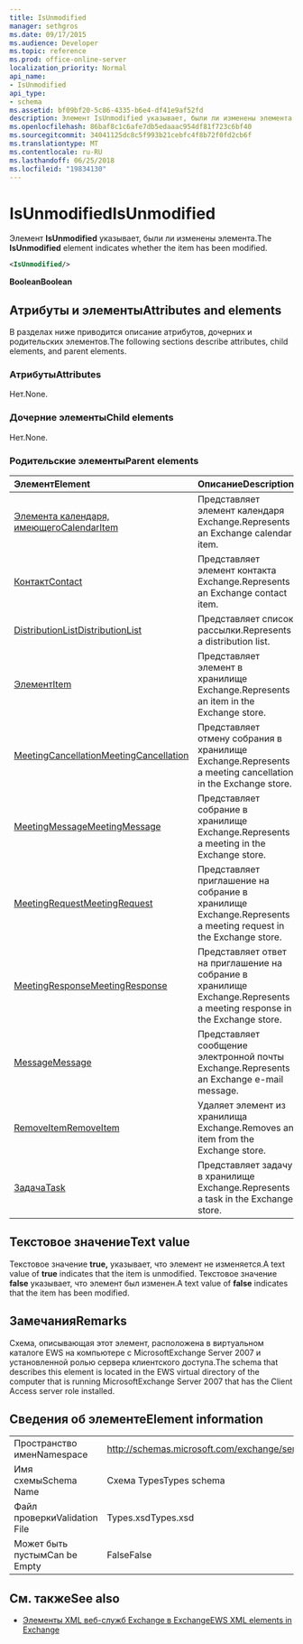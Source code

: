 ```yaml
---
title: IsUnmodified
manager: sethgros
ms.date: 09/17/2015
ms.audience: Developer
ms.topic: reference
ms.prod: office-online-server
localization_priority: Normal
api_name:
- IsUnmodified
api_type:
- schema
ms.assetid: bf09bf20-5c86-4335-b6e4-df41e9af52fd
description: Элемент IsUnmodified указывает, были ли изменены элемента.
ms.openlocfilehash: 86baf8c1c6afe7db5edaaac954df81f723c6bf40
ms.sourcegitcommit: 34041125dc8c5f993b21cebfc4f8b72f0fd2cb6f
ms.translationtype: MT
ms.contentlocale: ru-RU
ms.lasthandoff: 06/25/2018
ms.locfileid: "19834130"
---
```

# <a name="isunmodified"></a><span data-ttu-id="8ed01-103">IsUnmodified</span><span class="sxs-lookup"><span data-stu-id="8ed01-103">IsUnmodified</span></span>

<span data-ttu-id="8ed01-104">Элемент **IsUnmodified** указывает, были ли изменены элемента.</span><span class="sxs-lookup"><span data-stu-id="8ed01-104">The **IsUnmodified** element indicates whether the item has been modified.</span></span> 
  
```xml
<IsUnmodified/>
```

 <span data-ttu-id="8ed01-105">**Boolean**</span><span class="sxs-lookup"><span data-stu-id="8ed01-105">**Boolean**</span></span>
## <a name="attributes-and-elements"></a><span data-ttu-id="8ed01-106">Атрибуты и элементы</span><span class="sxs-lookup"><span data-stu-id="8ed01-106">Attributes and elements</span></span>

<span data-ttu-id="8ed01-107">В разделах ниже приводится описание атрибутов, дочерних и родительских элементов.</span><span class="sxs-lookup"><span data-stu-id="8ed01-107">The following sections describe attributes, child elements, and parent elements.</span></span>
  
### <a name="attributes"></a><span data-ttu-id="8ed01-108">Атрибуты</span><span class="sxs-lookup"><span data-stu-id="8ed01-108">Attributes</span></span>

<span data-ttu-id="8ed01-109">Нет.</span><span class="sxs-lookup"><span data-stu-id="8ed01-109">None.</span></span>
  
### <a name="child-elements"></a><span data-ttu-id="8ed01-110">Дочерние элементы</span><span class="sxs-lookup"><span data-stu-id="8ed01-110">Child elements</span></span>

<span data-ttu-id="8ed01-111">Нет.</span><span class="sxs-lookup"><span data-stu-id="8ed01-111">None.</span></span>
  
### <a name="parent-elements"></a><span data-ttu-id="8ed01-112">Родительские элементы</span><span class="sxs-lookup"><span data-stu-id="8ed01-112">Parent elements</span></span>

|<span data-ttu-id="8ed01-113">**Элемент**</span><span class="sxs-lookup"><span data-stu-id="8ed01-113">**Element**</span></span>|<span data-ttu-id="8ed01-114">**Описание**</span><span class="sxs-lookup"><span data-stu-id="8ed01-114">**Description**</span></span>|
|:-----|:-----|
|[<span data-ttu-id="8ed01-115">Элемента календаря, имеющего</span><span class="sxs-lookup"><span data-stu-id="8ed01-115">CalendarItem</span></span>](calendaritem.md) <br/> |<span data-ttu-id="8ed01-116">Представляет элемент календаря Exchange.</span><span class="sxs-lookup"><span data-stu-id="8ed01-116">Represents an Exchange calendar item.</span></span>  <br/> |
|[<span data-ttu-id="8ed01-117">Контакт</span><span class="sxs-lookup"><span data-stu-id="8ed01-117">Contact</span></span>](contact.md) <br/> |<span data-ttu-id="8ed01-118">Представляет элемент контакта Exchange.</span><span class="sxs-lookup"><span data-stu-id="8ed01-118">Represents an Exchange contact item.</span></span>  <br/> |
|[<span data-ttu-id="8ed01-119">DistributionList</span><span class="sxs-lookup"><span data-stu-id="8ed01-119">DistributionList</span></span>](distributionlist.md) <br/> |<span data-ttu-id="8ed01-120">Представляет список рассылки.</span><span class="sxs-lookup"><span data-stu-id="8ed01-120">Represents a distribution list.</span></span>  <br/> |
|[<span data-ttu-id="8ed01-121">Элемент</span><span class="sxs-lookup"><span data-stu-id="8ed01-121">Item</span></span>](item.md) <br/> |<span data-ttu-id="8ed01-122">Представляет элемент в хранилище Exchange.</span><span class="sxs-lookup"><span data-stu-id="8ed01-122">Represents an item in the Exchange store.</span></span>  <br/> |
|[<span data-ttu-id="8ed01-123">MeetingCancellation</span><span class="sxs-lookup"><span data-stu-id="8ed01-123">MeetingCancellation</span></span>](meetingcancellation.md) <br/> |<span data-ttu-id="8ed01-124">Представляет отмену собрания в хранилище Exchange.</span><span class="sxs-lookup"><span data-stu-id="8ed01-124">Represents a meeting cancellation in the Exchange store.</span></span>  <br/> |
|[<span data-ttu-id="8ed01-125">MeetingMessage</span><span class="sxs-lookup"><span data-stu-id="8ed01-125">MeetingMessage</span></span>](meetingmessage.md) <br/> |<span data-ttu-id="8ed01-126">Представляет собрание в хранилище Exchange.</span><span class="sxs-lookup"><span data-stu-id="8ed01-126">Represents a meeting in the Exchange store.</span></span>  <br/> |
|[<span data-ttu-id="8ed01-127">MeetingRequest</span><span class="sxs-lookup"><span data-stu-id="8ed01-127">MeetingRequest</span></span>](meetingrequest.md) <br/> |<span data-ttu-id="8ed01-128">Представляет приглашение на собрание в хранилище Exchange.</span><span class="sxs-lookup"><span data-stu-id="8ed01-128">Represents a meeting request in the Exchange store.</span></span>  <br/> |
|[<span data-ttu-id="8ed01-129">MeetingResponse</span><span class="sxs-lookup"><span data-stu-id="8ed01-129">MeetingResponse</span></span>](meetingresponse.md) <br/> |<span data-ttu-id="8ed01-130">Представляет ответ на приглашение на собрание в хранилище Exchange.</span><span class="sxs-lookup"><span data-stu-id="8ed01-130">Represents a meeting response in the Exchange store.</span></span>  <br/> |
|[<span data-ttu-id="8ed01-131">Message</span><span class="sxs-lookup"><span data-stu-id="8ed01-131">Message</span></span>](message-ex15websvcsotherref.md) <br/> |<span data-ttu-id="8ed01-132">Представляет сообщение электронной почты Exchange.</span><span class="sxs-lookup"><span data-stu-id="8ed01-132">Represents an Exchange e-mail message.</span></span>  <br/> |
|[<span data-ttu-id="8ed01-133">RemoveItem</span><span class="sxs-lookup"><span data-stu-id="8ed01-133">RemoveItem</span></span>](removeitem.md) <br/> |<span data-ttu-id="8ed01-134">Удаляет элемент из хранилища Exchange.</span><span class="sxs-lookup"><span data-stu-id="8ed01-134">Removes an item from the Exchange store.</span></span>  <br/> |
|[<span data-ttu-id="8ed01-135">Задача</span><span class="sxs-lookup"><span data-stu-id="8ed01-135">Task</span></span>](task.md) <br/> |<span data-ttu-id="8ed01-136">Представляет задачу в хранилище Exchange.</span><span class="sxs-lookup"><span data-stu-id="8ed01-136">Represents a task in the Exchange store.</span></span>  <br/> |
   
## <a name="text-value"></a><span data-ttu-id="8ed01-137">Текстовое значение</span><span class="sxs-lookup"><span data-stu-id="8ed01-137">Text value</span></span>

<span data-ttu-id="8ed01-138">Текстовое значение **true,** указывает, что элемент не изменяется.</span><span class="sxs-lookup"><span data-stu-id="8ed01-138">A text value of **true** indicates that the item is unmodified.</span></span> <span data-ttu-id="8ed01-139">Текстовое значение **false** указывает, что элемент был изменен.</span><span class="sxs-lookup"><span data-stu-id="8ed01-139">A text value of **false** indicates that the item has been modified.</span></span> 
  
## <a name="remarks"></a><span data-ttu-id="8ed01-140">Замечания</span><span class="sxs-lookup"><span data-stu-id="8ed01-140">Remarks</span></span>

<span data-ttu-id="8ed01-141">Схема, описывающая этот элемент, расположена в виртуальном каталоге EWS на компьютере с MicrosoftExchange Server 2007 и установленной ролью сервера клиентского доступа.</span><span class="sxs-lookup"><span data-stu-id="8ed01-141">The schema that describes this element is located in the EWS virtual directory of the computer that is running MicrosoftExchange Server 2007 that has the Client Access server role installed.</span></span>
  
## <a name="element-information"></a><span data-ttu-id="8ed01-142">Сведения об элементе</span><span class="sxs-lookup"><span data-stu-id="8ed01-142">Element information</span></span>

|||
|:-----|:-----|
|<span data-ttu-id="8ed01-143">Пространство имен</span><span class="sxs-lookup"><span data-stu-id="8ed01-143">Namespace</span></span>  <br/> |http://schemas.microsoft.com/exchange/services/2006/types  <br/> |
|<span data-ttu-id="8ed01-144">Имя схемы</span><span class="sxs-lookup"><span data-stu-id="8ed01-144">Schema Name</span></span>  <br/> |<span data-ttu-id="8ed01-145">Схема Types</span><span class="sxs-lookup"><span data-stu-id="8ed01-145">Types schema</span></span>  <br/> |
|<span data-ttu-id="8ed01-146">Файл проверки</span><span class="sxs-lookup"><span data-stu-id="8ed01-146">Validation File</span></span>  <br/> |<span data-ttu-id="8ed01-147">Types.xsd</span><span class="sxs-lookup"><span data-stu-id="8ed01-147">Types.xsd</span></span>  <br/> |
|<span data-ttu-id="8ed01-148">Может быть пустым</span><span class="sxs-lookup"><span data-stu-id="8ed01-148">Can be Empty</span></span>  <br/> |<span data-ttu-id="8ed01-149">False</span><span class="sxs-lookup"><span data-stu-id="8ed01-149">False</span></span>  <br/> |
   
## <a name="see-also"></a><span data-ttu-id="8ed01-150">См. также</span><span class="sxs-lookup"><span data-stu-id="8ed01-150">See also</span></span>



- [<span data-ttu-id="8ed01-151">Элементы XML веб-служб Exchange в Exchange</span><span class="sxs-lookup"><span data-stu-id="8ed01-151">EWS XML elements in Exchange</span></span>](ews-xml-elements-in-exchange.md)

